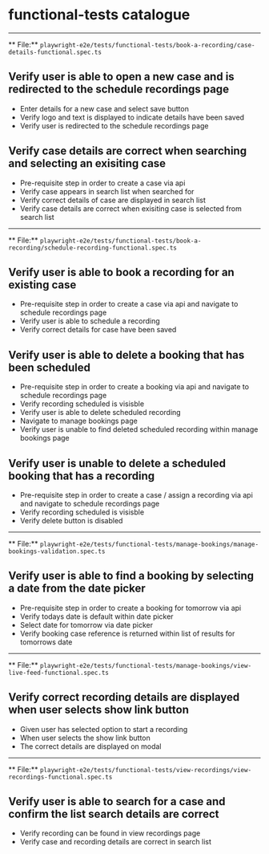 # functional-tests catalogue

----------------------------------------------------------------------------------------------------
** File:** `playwright-e2e/tests/functional-tests/book-a-recording/case-details-functional.spec.ts`

## Verify user is able to open a new case and is redirected to the schedule recordings page
- Enter details for a new case and select save button
- Verify logo and text is displayed to indicate details have been saved
- Verify user is redirected to the schedule recordings page

## Verify case details are correct when searching and selecting an exisiting case
- Pre-requisite step in order to create a case via api
- Verify case appears in search list when searched for
- Verify correct details of case are displayed in search list
- Verify case details are correct when exisiting case is selected from search list


----------------------------------------------------------------------------------------------------
** File:** `playwright-e2e/tests/functional-tests/book-a-recording/schedule-recording-functional.spec.ts`

## Verify user is able to book a recording for an existing case
- Pre-requisite step in order to create a case via api and navigate to schedule recordings page
- Verify user is able to schedule a recording
- Verify correct details for case have been saved

## Verify user is able to delete a booking that has been scheduled
- Pre-requisite step in order to create a booking via api and navigate to schedule recordings page
- Verify recording scheduled is visisble
- Verify user is able to delete scheduled recording
- Navigate to manage bookings page
- Verify user is unable to find deleted scheduled recording within manage bookings page

## Verify user is unable to delete a scheduled booking that has a recording
- Pre-requisite step in order to create a case / assign a recording via api and navigate to schedule recordings page
- Verify recording scheduled is visisble
- Verify delete button is disabled


----------------------------------------------------------------------------------------------------
** File:** `playwright-e2e/tests/functional-tests/manage-bookings/manage-bookings-validation.spec.ts`

## Verify user is able to find a booking by selecting a date from the date picker
- Pre-requisite step in order to create a booking for tomorrow via api
- Verify todays date is default within date picker
- Select date for tomorrow via date picker
- Verify booking case reference is returned within list of results for tomorrows date


----------------------------------------------------------------------------------------------------
** File:** `playwright-e2e/tests/functional-tests/manage-bookings/view-live-feed-functional.spec.ts`

## Verify correct recording details are displayed when user selects show link button
- Given user has selected option to start a recording
- When user selects the show link button
- The correct details are displayed on modal


----------------------------------------------------------------------------------------------------
** File:** `playwright-e2e/tests/functional-tests/view-recordings/view-recordings-functional.spec.ts`

## Verify user is able to search for a case and confirm the list search details are correct
- Verify recording can be found in view recordings page
- Verify case and recording details are correct in search list
